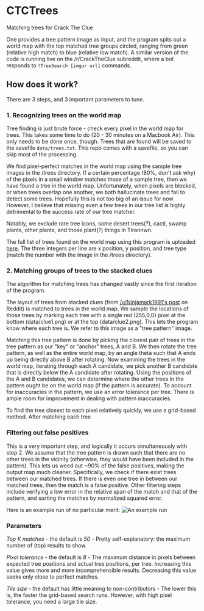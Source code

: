 # CTCTrees
Matching trees for Crack The Clue

One provides a tree pattern image as input, and the program spits out a world map with the top matched tree groups circled, ranging from green (relative high match) to blue (relative low match). A similar version of the code is running live on the /r/CrackTheClue subreddit, where a bot responds to `!TreeSearch [imgur url]` commands.

## How does it work?

There are 3 steps, and 3 important parameters to tune.

### 1. Recognizing trees on the world map

Tree finding is just brute force - check every pixel in the world map for trees. This takes some time to do (20 - 30 minutes on a Macbook Air). This only needs to be done once, though. Trees that are found will be saved to the savefile `data/trees.txt`. This repo comes with a savefile, so you can skip most of the processing.

We find pixel-perfect matches in the world map using the sample tree images in the /trees directory. If a certain percentage (80%, don't ask why) of the pixels in a small window matches those of a sample tree, then we have found a tree in the world map. Unfortunately, when pixels are blocked, or when trees overlap one another, we both hallucinate trees and fail to detect some trees. Hopefully this is not too big of an issue for now. However, I believe that missing even a few trees in our tree list is highly detrimental to the success rate of our tree matcher.

Notably, we exclude rare tree icons, some desert trees(?), cacti, swamp plants, other plants, and those plant(?) things in Tirannwn.

The full list of trees found on the world map using this program is uploaded [here](http://pastebin.com/GKSamjU9). The three integers per line are x position, y position, and tree type (match the number with the image in the /trees directory).

### 2. Matching groups of trees to the stacked clues

The algorithm for matching trees has changed vastly since the first iteration of the program.

The layout of trees from stacked clues (from [/u/Ninjamark1991's post](https://www.reddit.com/r/CrackTheClue/comments/4vynzy/using_trees_as_a_clue/) on Reddit) is matched to trees in the world map. We sample the locations of those trees by marking each tree with a single red (255,0,0) pixel at the bottom (data/clue1.png) or at the top (data/clue2.png). This lets the program know where each tree is. We refer to this image as a "tree pattern" image.

Matching this tree pattern is done by picking the closest pair of trees in the tree pattern as our "key" or "anchor" trees, A and B. We then rotate the tree pattern, as well as the entire world map, by an angle theta such that A ends up being directly above B after rotating. Now examining the trees in the world map, iterating through each A candidate, we pick another B candidate that is directly below the A candidate after rotating. Using the positions of the A and B candidates, we can determine where the other trees in the pattern ought be on the world map (if the pattern is accurate). To account for inaccuracies in the pattern, we use an error tolerance per tree. There is ample room for improvement in dealing with pattern inaccuracies.

To find the tree closest to each pixel relatively quickly, we use a grid-based method. After matching each tree

### Filtering out false positives

This is a very important step, and logically it occurs simultaneously with step 2. We assume that the tree pattern is drawn such that there are no other trees in the vicinity (otherwise, they would have been included in the pattern). This lets us weed out ~90% of the false positives, making the output map much cleaner. Specifically, we check if there exist trees between our matched trees. If there is even one tree in between our matched trees, then the match is a false positive. Other filtering steps include verifying a low error in the relative span of the match and that of the pattern, and sorting the matches by normalized squared error.

Here is an example run of no particular merit:
![An example run](http://i.imgur.com/v9CSgg7.png)

### Parameters

*Top K matches* - the default is *50* - Pretty self-explanatory: the maximum number of (top) results to show.

*Pixel tolerance* - the default is *8* - The maximum distance in pixels between expected tree positions and actual tree positions, per tree. Increasing this value gives more and more incomprehensible results. Decreasing this value seeks only close to perfect matches.

*Tile size* - the default has little meaning to non-contributors - The lower this is, the faster the grid-based search runs. However, with high pixel tolerance, you need a large tile size.
